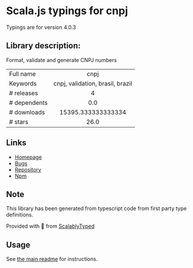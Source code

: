 
# Scala.js typings for cnpj

Typings are for version 4.0.3

## Library description:
Format, validate and generate CNPJ numbers

|                    |                 |
| ------------------ | :-------------: |
| Full name          | cnpj |
| Keywords           | cnpj, validation, brasil, brazil |
| # releases         | 4 |
| # dependents       | 0.0 |
| # downloads        | 15395.333333333334 |
| # stars            | 26.0 |

## Links
- [Homepage](https://github.com/gabrielizaias/cnpj#readme)
- [Bugs](https://github.com/gabrielizaias/cnpj/issues)
- [Repository](https://github.com/gabrielizaias/cnpj)
- [Npm](https://www.npmjs.com/package/cnpj)
    


## Note
This library has been generated from typescript code from first party type definitions.

Provided with :purple_heart: from [ScalablyTyped](https://github.com/oyvindberg/ScalablyTyped)

## Usage
See [the main readme](../../readme.md) for instructions.


